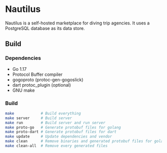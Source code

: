 # Nautilus

Nautilus is a self-hosted marketplace for diving trip agencies. It uses a PostgreSQL database as its data store.

## Build

### Dependencies

- Go 1.17
- Protocol Buffer compiler
- gogoproto (protoc-gen-gogoslick)
- dart protoc_plugin (optional)
- GNU make

### Build

```bash
make            # Build everything
make server     # Build server
make run        # Build server and run server
make proto-go   # Generate protobuf files for golang
make proto-dart # Generate protobuf files for dart
make update     # Update dependencies and vendor
make clean      # Remove binaries and generated protobuf files for golang
make clean-all  # Remove every generated files
```

